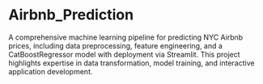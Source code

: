 # Airbnb_Prediction
 A comprehensive machine learning pipeline for predicting NYC Airbnb prices, including data preprocessing, feature engineering, and a CatBoostRegressor model with deployment via Streamlit. This project highlights expertise in data transformation, model training, and interactive application development.
